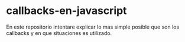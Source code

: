 # callbacks-en-javascript
En este repositorio intentare explicar lo mas simple posible que son los callbacks y en que situaciones es utilizado.
